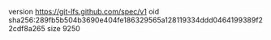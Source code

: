 version https://git-lfs.github.com/spec/v1
oid sha256:289fb5b504b3690e404fe186329565a128119334ddd0464199389f22cdf8a265
size 9250

